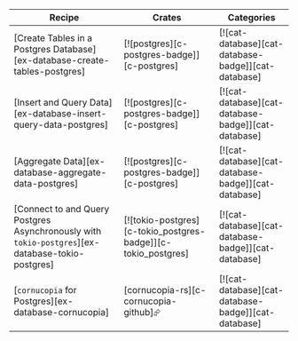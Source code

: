 | Recipe | Crates | Categories |
|--------|--------|------------|
| [Create Tables in a Postgres Database][ex-database-create-tables-postgres] | [![postgres][c-postgres-badge]][c-postgres] | [![cat-database][cat-database-badge]][cat-database] |
| [Insert and Query Data][ex-database-insert-query-data-postgres] | [![postgres][c-postgres-badge]][c-postgres] | [![cat-database][cat-database-badge]][cat-database] |
| [Aggregate Data][ex-database-aggregate-data-postgres] | [![postgres][c-postgres-badge]][c-postgres] | [![cat-database][cat-database-badge]][cat-database] |
| [Connect to and Query Postgres Asynchronously with `tokio-postgres`][ex-database-tokio-postgres] | [![tokio-postgres][c-tokio_postgres-badge]][c-tokio_postgres] | [![cat-database][cat-database-badge]][cat-database] |
| [`cornucopia` for Postgres][ex-database-cornucopia] | [cornucopia-rs][c-cornucopia-github]⮳ | [![cat-database][cat-database-badge]][cat-database] |

<div class="hidden">
</div>
